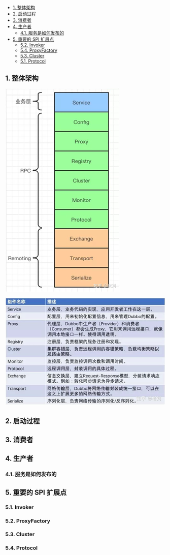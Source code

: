 <!-- @import "[TOC]" {cmd="toc" depthFrom=1 depthTo=6 orderedList=false} -->

<!-- code_chunk_output -->

- [1. 整体架构](#1-整体架构)
- [2. 启动过程](#2-启动过程)
- [3. 消费者](#3-消费者)
- [4. 生产者](#4-生产者)
  - [4.1. 服务是如何发布的](#41-服务是如何发布的)
- [5. 重要的 SPI 扩展点](#5-重要的-spi-扩展点)
  - [5.2. Invoker](#52-invoker)
  - [5.4. ProxyFactory](#54-proxyfactory)
  - [5.3. Cluster](#53-cluster)
  - [5.1. Protocol](#51-protocol)

<!-- /code_chunk_output -->

## 1. 整体架构

![dubbo](dubbo1.jpg)

![dubbo](dubbo2.jpg)

## 2. 启动过程

## 3. 消费者

## 4. 生产者

### 4.1. 服务是如何发布的

## 5. 重要的 SPI 扩展点

### 5.1. Invoker

### 5.2. ProxyFactory

### 5.3. Cluster

### 5.4. Protocol
